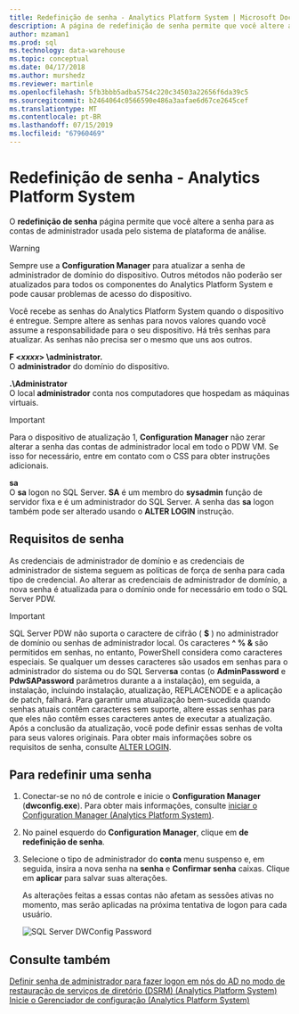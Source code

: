 ```yaml
---
title: Redefinição de senha - Analytics Platform System | Microsoft Docs
description: A página de redefinição de senha permite que você altere a senha para as contas de administrador usada pelo sistema de plataforma de análise.
author: mzaman1
ms.prod: sql
ms.technology: data-warehouse
ms.topic: conceptual
ms.date: 04/17/2018
ms.author: murshedz
ms.reviewer: martinle
ms.openlocfilehash: 5fb3bbb5adba5754c220c34503a22656f6da39c5
ms.sourcegitcommit: b2464064c0566590e486a3aafae6d67ce2645cef
ms.translationtype: MT
ms.contentlocale: pt-BR
ms.lasthandoff: 07/15/2019
ms.locfileid: "67960469"
---
```

# <a name="password-reset---analytics-platform-system"></a>Redefinição de senha - Analytics Platform System
O **redefinição de senha** página permite que você altere a senha para as contas de administrador usada pelo sistema de plataforma de análise.  
  
> [!WARNING]  
> Sempre use a **Configuration Manager** para atualizar a senha de administrador de domínio do dispositivo. Outros métodos não poderão ser atualizados para todos os componentes do Analytics Platform System e pode causar problemas de acesso do dispositivo.  
  
Você recebe as senhas do Analytics Platform System quando o dispositivo é entregue. Sempre altere as senhas para novos valores quando você assume a responsabilidade para o seu dispositivo. Há três senhas para atualizar. As senhas não precisa ser o mesmo que uns aos outros.  
  
**F <*xxxx*> \administrator.**  
O **administrador** do domínio do dispositivo.  
  
**.\Administrator**  
O local **administrador** conta nos computadores que hospedam as máquinas virtuais.  
  
> [!IMPORTANT]  
> Para o dispositivo de atualização 1, **Configuration Manager** não zerar alterar a senha das contas de administrador local em todo o PDW VM. Se isso for necessário, entre em contato com o CSS para obter instruções adicionais.  
  
**sa**  
O **sa** logon no SQL Server. **SA** é um membro do **sysadmin** função de servidor fixa e é um administrador do SQL Server. A senha das **sa** logon também pode ser alterado usando o **ALTER LOGIN** instrução.  
  
## <a name="password-requirements"></a>Requisitos de senha  
As credenciais de administrador de domínio e as credenciais de administrador de sistema seguem as políticas de força de senha para cada tipo de credencial. Ao alterar as credenciais de administrador de domínio, a nova senha é atualizada para o domínio onde for necessário em todo o SQL Server PDW.  
  
> [!IMPORTANT]  
> SQL Server PDW não suporta o caractere de cifrão ( **$** ) no administrador de domínio ou senhas de administrador local. Os caracteres **^ % &** são permitidos em senhas, no entanto, PowerShell considera como caracteres especiais. Se qualquer um desses caracteres são usados em senhas para o administrador do sistema ou do SQL Server**sa** contas (o **AdminPassword** e **PdwSAPassword** parâmetros durante a a instalação), em seguida, a instalação, incluindo instalação, atualização, REPLACENODE e a aplicação de patch, falhará. Para garantir uma atualização bem-sucedida quando senhas atuais contêm caracteres sem suporte, altere essas senhas para que eles não contêm esses caracteres antes de executar a atualização. Após a conclusão da atualização, você pode definir essas senhas de volta para seus valores originais. Para obter mais informações sobre os requisitos de senha, consulte [ALTER LOGIN](../t-sql/statements/alter-login-transact-sql.md).  
  
## <a name="to-reset-a-password"></a>Para redefinir uma senha  
  
1.  Conectar-se no nó de controle e inicie o **Configuration Manager** (**dwconfig.exe**). Para obter mais informações, consulte [iniciar o Configuration Manager &#40;Analytics Platform System&#41;](launch-the-configuration-manager.md).  
  
2.  No painel esquerdo do **Configuration Manager**, clique em **de redefinição de senha**.  
  
3.  Selecione o tipo de administrador do **conta** menu suspenso e, em seguida, insira a nova senha na **senha** e **Confirmar senha** caixas. Clique em **aplicar** para salvar suas alterações.  
  
    As alterações feitas a essas contas não afetam as sessões ativas no momento, mas serão aplicadas na próxima tentativa de logon para cada usuário.  
  
    ![SQL Server DWConfig Password](./media/password-reset/SQL_Server_PDW_DWConfig_TopPW.png "SQL_Server_PDW_DWConfig_TopPW")  
  
## <a name="see-also"></a>Consulte também  
[Definir senha de administrador para fazer logon em nós do AD no modo de restauração de serviços de diretório &#40;DSRM&#41; &#40;Analytics Platform System&#41;](set-admin-password-for-logging-on-to-ad-nodes-in-directory-services-restore-mode.md)  
[Inicie o Gerenciador de configuração &#40;Analytics Platform System&#41;](launch-the-configuration-manager.md)  
  
